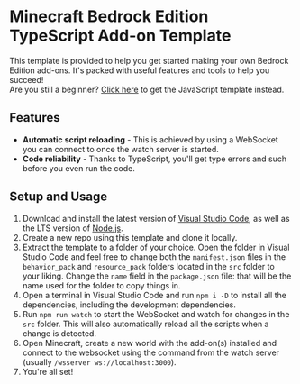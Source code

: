 # Minecraft Bedrock Edition TypeScript Add-on Template

This template is provided to help you get started making your own Bedrock Edition add-ons. It's packed with useful features and tools to help you succeed!\
Are you still a beginner? [Click here](https://github.com/imlighty/bedrock-addon-template) to get the JavaScript template instead.

## Features
- **Automatic script reloading** - This is achieved by using a WebSocket you can connect to once the watch server is started.
- **Code reliability** - Thanks to TypeScript, you'll get type errors and such before you even run the code.

## Setup and Usage

1. Download and install the latest version of [Visual Studio Code](https://code.visualstudio.com/), as well as the LTS version of [Node.js](https://nodejs.org/en/).
2. Create a new repo using this template and clone it locally.
3. Extract the template to a folder of your choice. Open the folder in Visual Studio Code and feel free to change both the `manifest.json` files in the `behavior_pack` and `resource_pack` folders located in the `src` folder to your liking. Change the `name` field in the `package.json` file: that will be the name used for the folder to copy things in.
4. Open a terminal in Visual Studio Code and run `npm i -D` to install all the dependencies, including the development dependencies.
5. Run `npm run watch` to start the WebSocket and watch for changes in the `src` folder. This will also automatically reload all the scripts when a change is detected.
6. Open Minecraft, create a new world with the add-on(s) installed and connect to the websocket using the command from the watch server (usually `/wsserver ws://localhost:3000`).
7. You're all set!
